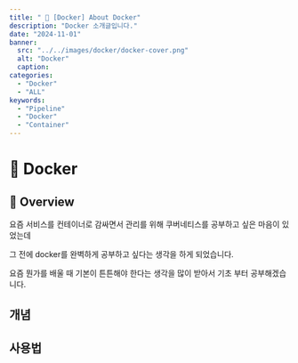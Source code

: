 ```yaml
---
title: " 🚀 [Docker] About Docker"
description: "Docker 소개글입니다."
date: "2024-11-01"
banner:
  src: "../../images/docker/docker-cover.png"
  alt: "Docker"
  caption:
categories:
  - "Docker"
  - "ALL"
keywords:
  - "Pipeline"
  - "Docker"
  - "Container"
---
```

# 🐳 Docker

## 🔎 Overview

요즘 서비스를 컨테이너로 감싸면서 관리를 위해 쿠버네티스를 공부하고 싶은 마음이 있었는데

그 전에 docker를 완벽하게 공부하고 싶다는 생각을 하게 되었습니다.

요즘 뭔가를 배울 때 기본이 튼튼해야 한다는 생각을 많이 받아서 기초 부터 공부해겠습니다.

## 개념

## 사용법